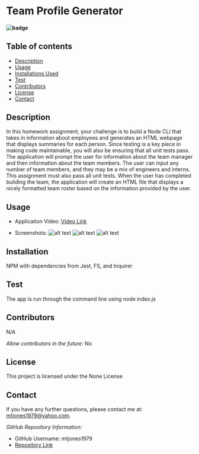 # Team Profile Generator

  #### ![badge](https://img.shields.io/badge/License-None-blue.svg)
  
  ## Table of contents
  
  * [Description](#Description)
  * [Usage](#Usage)
  * [Installations Used](#Installation)
  * [Test](#Test)
  * [Contributors](#Contributors)
  * [License](#License)
  * [Contact](#Contact) 
  
  ## Description 
  In this homework assignment, your challenge is to build a Node CLI that takes in information about employees and generates an HTML webpage that displays summaries for each person. Since testing is a key piece in making code maintainable, you will also be ensuring that all unit tests pass. The application will prompt the user for information about the team manager and then information about the team members. The user can input any number of team members, and they may be a mix of engineers and interns. This assignment must also pass all unit tests. When the user has completed building the team, the application will create an HTML file that displays a nicely formatted team roster based on the information provided by the user.

  ## Usage
  
  * Application Video:
  [Video Link]()
  
  * Screenshots:
  ![alt text](https://user-images.githubusercontent.com/74076318/111055434-6bb6a180-843b-11eb-95a7-431e981888ba.png)
  ![alt text](https://user-images.githubusercontent.com/74076318/111055314-52f9bc00-843a-11eb-9887-dc73d738e46a.png)
  ![alt text](https://user-images.githubusercontent.com/74076318/111055354-9f44fc00-843a-11eb-851e-6419dc7931bb.png)

  ## Installation
  NPM with dependencies from Jest, FS, and Inquirer

  ## Test
  The app is run through the command line using node index.js
  
  ## Contributors
  N/A
  
  *Allow contributors in the future:* 
  No
  
  ## License
  This project is licensed under the None License
    
  ## Contact
  If you have any further questions, please contact me at: mtjones1979@yahoo.com.
    
  *GitHub Repository Information:*
  * GitHub Username: mtjones1979
  * [Repository Link](https://github.com/mtjones1979/Team-Profile-Generator)
  